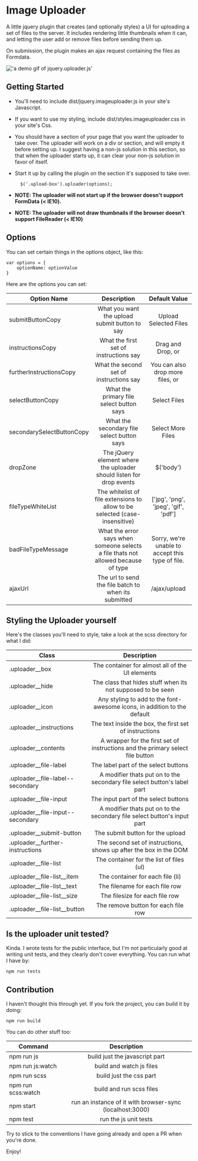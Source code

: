 # Image Uploader

A little jquery plugin that creates (and optionally styles) a UI for uploading
a set of files to the server. It includes rendering little thumbnails when it
can, and letting the user add or remove files before sending them up.

On submission, the plugin makes an ajax request containing the files as Formdata.

!['a demo gif of jquery.uploader.js'](assets/demo.gif)

## Getting Started

* You'll need to include dist/jquery.imageuploader.js in your site's Javascript.

* If you want to use my styling, include dist/styles.imageuploader.css in your
site's Css.

* You should have a section of your page that you want the uploader to take over. The uploader will work on a div or section, and will empty it before setting up. I suggest having a non-js
solution in this section, so that when the uploader starts up, it can clear
your non-js solution in favor of itself.

* Start it up by calling the plugin on the section it's supposed to take over.

        $('.upload-box').uploader(options);

*  **NOTE: The uploader will not start up if the browser doesn't support FormData (< IE10).**

*  **NOTE: The uploader will not draw thumbnails if the browser doesn't support FileReader (< IE10)**

## Options

You can set certain things in the options object, like this:

    var options = {
        optionName: optionValue
    }

Here are the options you can set:

| Option Name | Description | Default Value |
| ----------- |:-----------:|:-------------:|
| submitButtonCopy | What you want the upload submit button to say  | Upload Selected Files |
| instructionsCopy | What the first set of instructions say | Drag and Drop, or |
| furtherInstructionsCopy | What the second set of instructions say | You can also drop more files, or |
| selectButtonCopy | What the primary file select button says | Select Files |
| secondarySelectButtonCopy | What the secondary file select button says | Select More Files |
| dropZone | The jQuery element where the uploader should listen for drop events | $('body') |
| fileTypeWhiteList | The whitelist of file extensions to allow to be selected (case-insensitive) | ['jpg', 'png', 'jpeg', 'gif', 'pdf']|
| badFileTypeMessage | What the error says when someone selects a file thats not allowed because of type | Sorry, we're unable to accept this type of file. |
| ajaxUrl | The url to send the file batch to when its submitted | /ajax/upload |

## Styling the Uploader yourself

Here's the classes you'll need to style, take a look at the scss directory for what I did:

| Class | Description |
| ----- |:-----------:|
| .uploader__box | The container for almost all of the UI elements |
| .uploader__hide | The class that hides stuff when its not supposed to be seen |
| .uploader__icon | Any styling to add to the font-awesome icons, in addition to the default |
| .uploader__instructions | The text inside the box, the first set of instructions |
| .uploader__contents | A wrapper for the first set of instructions and the primary select file button |
| .uploader__file-label | The label part of the select buttons |
| .uploader__file-label--secondary | A modifier thats put on to the secondary file select button's label part |
| .uploader__file-input | The input part of the select buttons |
| .uploader__file-input--secondary | A modifier thats put on to the secondary file select button's input part |
| .uploader__submit-button | The submit button for the upload |
| .uploader__further-instructions | The second set of instructions, shows up after the box in the DOM |
| .uploader__file-list | The container for the list of files (ul) |
| .uploader\__file-list__item | The container for each file (li) |
| .uploader\__file-list__text | The filename for each file row |
| .uploader\__file-list__size | The filesize for each file row |
| .uploader\__file-list__button | The remove button for each file row|

## Is the uploader unit tested?

  Kinda. I wrote tests for the public interface, but I'm not particularly good at writing unit tests, and they clearly don't cover everything. You can run what I have by:

    npm run tests

## Contribution

  I haven't thought this through yet. If you fork the project, you can build it by doing:

    npm run build

  You can do other stuff too:

| Command | Description |
| ------- |:-----------:|
| npm run js | build just the javascript part |
| npm run js:watch | build and watch js files |
| npm run scss | build just the css part |
| npm run scss:watch | build and run scss files |
| npm start | run an instance of it with browser-sync (localhost:3000) |
| npm test | run the js unit tests |

  Try to stick to the conventions I have going already and open a PR when
  you're done.

  Enjoy!
